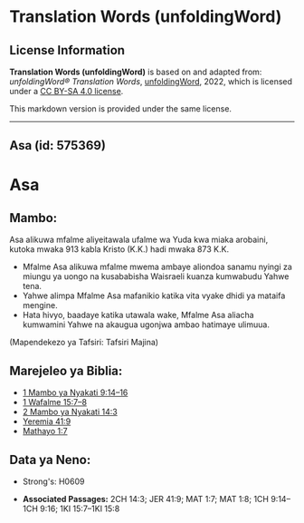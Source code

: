 # Translation Words (unfoldingWord)

## License Information

**Translation Words (unfoldingWord)** is based on and adapted from: _unfoldingWord® Translation Words_, [unfoldingWord](https://unfoldingword.org/utw), 2022, which is licensed under a [CC BY-SA 4.0 license](https://creativecommons.org/licenses/by-sa/4.0/legalcode.en).

This markdown version is provided under the same license.



--------------------------------

## Asa (id: 575369)

Asa
===

Mambo:
------

Asa alikuwa mfalme aliyeitawala ufalme wa Yuda kwa miaka arobaini, kutoka mwaka 913 kabla Kristo (K.K.) hadi mwaka 873 K.K.

* Mfalme Asa alikuwa mfalme mwema ambaye aliondoa sanamu nyingi za miungu ya uongo na kusababisha Waisraeli kuanza kumwabudu Yahwe tena.
* Yahwe alimpa Mfalme Asa mafanikio katika vita vyake dhidi ya mataifa mengine.
* Hata hivyo, baadaye katika utawala wake, Mfalme Asa aliacha kumwamini Yahwe na akaugua ugonjwa ambao hatimaye ulimuua.

(Mapendekezo ya Tafsiri: Tafsiri Majina)

Marejeleo ya Biblia:
--------------------

* [1 Mambo ya Nyakati 9:14–16](https://ref.ly/1Chr9:14-1Chr9:16)
* [1 Wafalme 15:7–8](https://ref.ly/1Kgs15:7-1Kgs15:8)
* [2 Mambo ya Nyakati 14:3](https://ref.ly/2Chr14:3)
* [Yeremia 41:9](https://ref.ly/Jer41:9)
* [Mathayo 1:7](https://ref.ly/Matt1:7)

Data ya Neno:
-------------

* Strong's: H0609

* **Associated Passages:** 2CH 14:3; JER 41:9; MAT 1:7; MAT 1:8; 1CH 9:14–1CH 9:16; 1KI 15:7–1KI 15:8

